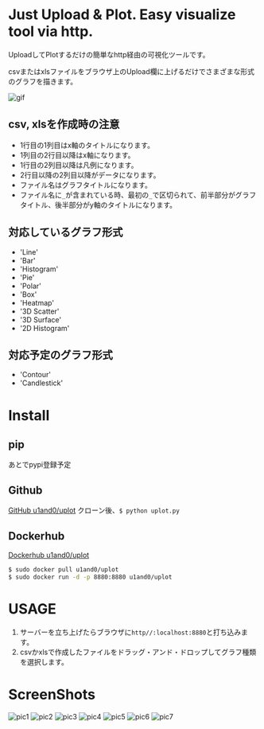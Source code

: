 # Just Upload & Plot. Easy visualize tool via http.
UploadしてPlotするだけの簡単なhttp経由の可視化ツールです。

csvまたはxlsファイルをブラウザ上のUpload欄に上げるだけでさまざまな形式のグラフを描きます。

![gif](https://raw.githubusercontent.com/u1and0/uplot/pic/Peek%202019-05-22%2023-05.gif)


## csv, xlsを作成時の注意
* 1行目の1列目はx軸のタイトルになります。
* 1列目の2行目以降はx軸になります。
* 1行目の2列目以降は凡例になります。
* 2行目以降の2列目以降がデータになります。
* ファイル名はグラフタイトルになります。
* ファイル名に`_`が含まれている時、最初の`_`で区切られて、前半部分がグラフタイトル、後半部分がy軸のタイトルになります。


## 対応しているグラフ形式
* 'Line'
* 'Bar'
* 'Histogram'
* 'Pie'
* 'Polar'
* 'Box'
* 'Heatmap'
* '3D Scatter'
* '3D Surface'
* '2D Histogram'


## 対応予定のグラフ形式
* 'Contour'
* 'Candlestick'


# Install

## pip
あとでpypi登録予定

## Github
[GitHub u1and0/uplot](https://github.com/u1and0/uplot)
クローン後、`$ python uplot.py`


## Dockerhub
[Dockerhub u1and0/uplot](https://hub.docker.com/r/u1and0/uplot)


```sh
$ sudo docker pull u1and0/uplot
$ sudo docker run -d -p 8880:8880 u1and0/uplot
```

# USAGE
1. サーバーを立ち上げたらブラウザに`http//:localhost:8880`と打ち込みます。
2. csvかxlsで作成したファイルをドラッグ・アンド・ドロップしてグラフ種類を選択します。


# ScreenShots
![pic1](https://raw.githubusercontent.com/u1and0/uplot/pic/Screenshot%20from%202019-05-22%2022-54-04.png)
![pic2](https://raw.githubusercontent.com/u1and0/uplot/pic/Screenshot%20from%202019-05-22%2022-54-40.png)
![pic3](https://raw.githubusercontent.com/u1and0/uplot/pic/Screenshot%20from%202019-05-22%2022-55-05.png)
![pic4](https://raw.githubusercontent.com/u1and0/uplot/pic/Screenshot%20from%202019-05-22%2022-55-56.png)
![pic5](https://raw.githubusercontent.com/u1and0/uplot/pic/Screenshot%20from%202019-05-22%2022-56-11.png)
![pic6](https://raw.githubusercontent.com/u1and0/uplot/pic/Screenshot%20from%202019-05-22%2022-56-24.png)
![pic7](https://raw.githubusercontent.com/u1and0/uplot/pic/Screenshot%20from%202019-05-22%2022-56-41.png)
